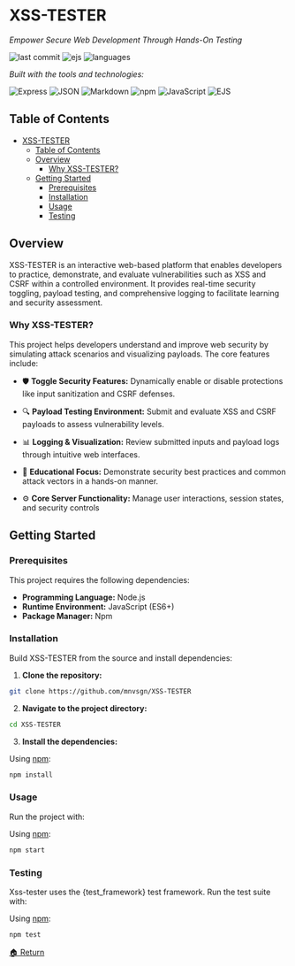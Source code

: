# XSS-TESTER

*Empower Secure Web Development Through Hands-On Testing*

![last commit](https://img.shields.io/badge/last%20commit-yesterday-blue) ![ejs](https://img.shields.io/badge/ejs-79.7%25-blue) ![languages](https://img.shields.io/badge/languages-2-blue)

*Built with the tools and technologies:*

![Express](https://img.shields.io/badge/Express-000000?style=flat&logo=express&logoColor=white) ![JSON](https://img.shields.io/badge/JSON-000000?style=flat&logo=json&logoColor=white) ![Markdown](https://img.shields.io/badge/Markdown-000000?style=flat&logo=markdown&logoColor=white) ![npm](https://img.shields.io/badge/npm-CB3837?style=flat&logo=npm&logoColor=white) ![JavaScript](https://img.shields.io/badge/JavaScript-F7DF1E?style=flat&logo=javascript&logoColor=black) ![EJS](https://img.shields.io/badge/EJS-90A93A?style=flat&logo=ejs&logoColor=white)

## Table of Contents

- [XSS-TESTER](#xss-tester)
  - [Table of Contents](#table-of-contents)
  - [Overview](#overview)
    - [Why XSS-TESTER?](#why-xss-tester)
  - [Getting Started](#getting-started)
    - [Prerequisites](#prerequisites)
    - [Installation](#installation)
    - [Usage](#usage)
    - [Testing](#testing)

## Overview

XSS-TESTER is an interactive web-based platform that enables developers to practice, demonstrate, and evaluate vulnerabilities such as XSS and CSRF within a controlled environment. It provides real-time security toggling, payload testing, and comprehensive logging to facilitate learning and security assessment.

### Why XSS-TESTER?

This project helps developers understand and improve web security by simulating attack scenarios and visualizing payloads. The core features include:

- 🛡️ **Toggle Security Features:** Dynamically enable or disable protections like input sanitization and CSRF defenses.

- 🔍 **Payload Testing Environment:** Submit and evaluate XSS and CSRF payloads to assess vulnerability levels.

- 📊 **Logging & Visualization:** Review submitted inputs and payload logs through intuitive web interfaces.

- 🎯 **Educational Focus:** Demonstrate security best practices and common attack vectors in a hands-on manner.

- ⚙️ **Core Server Functionality:** Manage user interactions, session states, and security controls

## Getting Started

### Prerequisites

This project requires the following dependencies:
- **Programming Language:** Node.js
- **Runtime Environment:** JavaScript (ES6+)
- **Package Manager:** Npm

### Installation

Build XSS-TESTER from the source and install dependencies:

1. **Clone the repository:**

```bash
git clone https://github.com/mnvsgn/XSS-TESTER
```

2. **Navigate to the project directory:**

```bash
cd XSS-TESTER
```

3. **Install the dependencies:**

Using [npm](https://www.npmjs.com/):

```bash
npm install
```

### Usage

Run the project with:

Using [npm](https://www.npmjs.com/):

```bash
npm start
```

### Testing

Xss-tester uses the {test_framework} test framework. Run the test suite with:

Using [npm](https://www.npmjs.com/):

```bash
npm test
```

[🏠 Return](#table-of-contents)